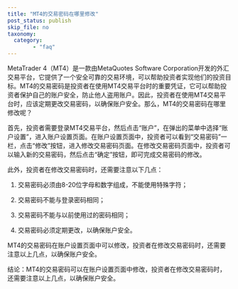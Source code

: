 ```yaml
---
title: "MT4的交易密码在哪里修改"
post_status: publish
skip_file: no
taxonomy:
  category:
        - "faq"
---
```


MetaTrader 4（MT4）是一款由MetaQuotes Software Corporation开发的外汇交易平台，它提供了一个安全可靠的交易环境，可以帮助投资者实现他们的投资目标。MT4的交易密码是投资者在使用MT4交易平台时的重要凭证，它可以帮助投资者保护自己的账户安全，防止他人盗用账户。因此，投资者在使用MT4交易平台时，应该定期更改交易密码，以确保账户安全。那么，MT4的交易密码在哪里修改呢？

首先，投资者需要登录MT4交易平台，然后点击“账户”，在弹出的菜单中选择“账户设置”，进入账户设置页面。在账户设置页面中，投资者可以看到“交易密码”一栏，点击“修改”按钮，进入修改交易密码页面。在修改交易密码页面中，投资者可以输入新的交易密码，然后点击“确定”按钮，即可完成交易密码的修改。

此外，投资者在修改交易密码时，还需要注意以下几点：

1. 交易密码必须由8-20位字母和数字组成，不能使用特殊字符；

2. 交易密码不能与登录密码相同；

3. 交易密码不能与以前使用过的密码相同；

4. 交易密码必须定期更改，以确保账户安全。

MT4的交易密码在账户设置页面中可以修改，投资者在修改交易密码时，还需要注意以上几点，以确保账户安全。

结论：MT4的交易密码可以在账户设置页面中修改，投资者在修改交易密码时，还需要注意以上几点，以确保账户安全。
